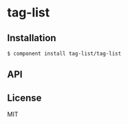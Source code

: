 
# tag-list

  

## Installation

    $ component install tag-list/tag-list

## API

   

## License

  MIT
